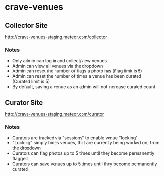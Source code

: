 # crave-venues

## Collector Site
http://crave-venues-staging.meteor.com/collector

### Notes
- Only admin can log in and collect/view venues
- Admin can view all venues via the dropdown
- Admin can reset the number of flags a photo has (Flag limit is 5)
- Admin can reset the number of times a venue has been curated (Curated limit is 5)
- By default, saving a venue as an admin will not increase curated count

## Curator Site
http://crave-venues-staging.meteor.com/curator

### Notes
- Curators are tracked via "sessions" to enable venue "locking"
- "Locking" simply hides venues, that are currently being worked on, from the dropdown
- Curators can flag photos up to 5 times until they become permanently flagged
- Curators can save venues up to 5 times until they become permanently curated
